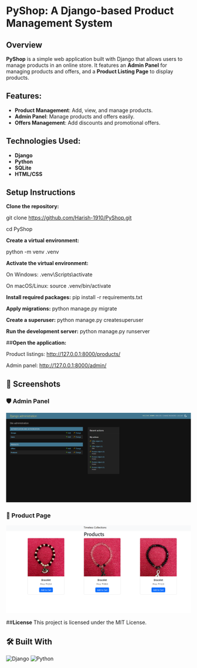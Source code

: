 # **PyShop: A Django-based Product Management System**

## **Overview**

**PyShop** is a simple web application built with Django that allows users to manage products in an online store. It features an **Admin Panel** for managing products and offers, and a **Product Listing Page** to display products.

## **Features:**
- **Product Management**: Add, view, and manage products.
- **Admin Panel**: Manage products and offers easily.
- **Offers Management**: Add discounts and promotional offers.

## **Technologies Used:**
- **Django**
- **Python**
- **SQLite**
- **HTML/CSS**

## **Setup Instructions**
**Clone the repository:**


git clone https://github.com/Harish-1910/PyShop.git

cd PyShop

**Create a virtual environment:**

 python -m venv .venv

**Activate the virtual environment:**


On Windows:
.venv\Scripts\activate

On macOS/Linux:
source .venv/bin/activate


**Install required packages:**
pip install -r requirements.txt

**Apply migrations:**
python manage.py migrate

**Create a superuser:**
python manage.py createsuperuser


**Run the development server:**
python manage.py runserver

##**Open the application:**

Product listings: http://127.0.0.1:8000/products/

Admin panel: http://127.0.0.1:8000/admin/

## 📸 Screenshots

### 🛡️ Admin Panel
![Admin Panel](admin_panel.png)

### 🛒 Product Page
![Product Page](product_page.png)


##**License**
This project is licensed under the MIT License.




## 🛠️ Built With

![Django](https://img.shields.io/badge/Django-3.2-green?logo=django&logoColor=white)
![Python](https://img.shields.io/badge/Python-3.11-blue?logo=python&logoColor=white)
